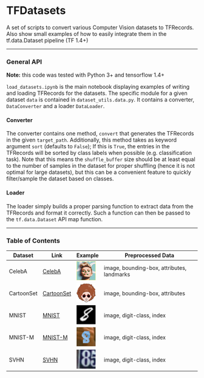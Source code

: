 # TFDatasets

A set of scripts to convert various Computer Vision datasets to TFRecords.
Also show small examples of how to easily integrate them in the tf.data.Dataset pipeline (TF 1.4+)

---

### General API
**Note:** this code was tested with Python 3+ and tensorflow 1.4+

`load_datasets.ipynb` is the main notebook displaying examples of writing and loading TFRecords for the datasets. The specific module for a given dataset `data` is contained in `dataset_utils.data.py`. It contains a converter, `DataConverter` and a loader `DataLoader`.


#### Converter
The converter contains one method, `convert` that generates the TFRecords in the given `target_path`. Additionally, this method takes as keyword argument `sort` (defaults to `False`); If this is `True`, the entries in the TFRecords will be sorted by class labels when possible (e.g. classification task). Note that this means the `shuffle_buffer` size should be at least equal to the number of samples in the dataset for proper shuffling (hence it is not optimal for large datasets), but this can be a convenient feature to quickly filter/sample the dataset based on classes.


#### Loader
The loader simply builds a proper parsing function to extract data from the TFRecords and format it correctly. Such a function can then be passed to the `tf.data.Dataset` API map function.

---

### Table of Contents

| Dataset | Link | Example | Preprocessed Data |
| ------- | ---- | ------ | --- |
| CelebA | [CelebA](http://mmlab.ie.cuhk.edu.hk/projects/CelebA.html) | ![celeba_thumb](images/celeba.png) | image, bounding-box, attributes, landmarks |
| CartoonSet | [CartoonSet](https://google.github.io/cartoonset/) | ![cartoonset_thumb](images/cartoonset.png) | image, bounding-box, attributes |
| MNIST | [MNIST](http://yann.lecun.com/exdb/mnist/) | ![mnist_thumb](images/mnist.png) | image, digit-class, index |
| MNIST-M | [MNIST-M](http://yaroslav.ganin.net/) | ![mnistm_thumb](images/mnistm.png) | image, digit-class, index |
| SVHN | [SVHN](http://ufldl.stanford.edu/housenumbers/) | ![svhn_thumb](images/svhn.png) | image, digit-class, index |
